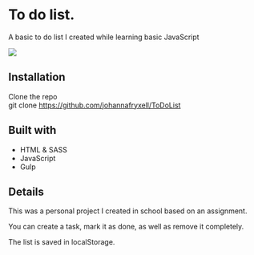 # To do list.
A basic to do list I created while learning basic JavaScript

![](./ToDoList.jpeg)


## Installation
Clone the repo\
git clone https://github.com/johannafryxell/ToDoList

## Built with
- HTML & SASS
- JavaScript
- Gulp

## Details
This was a personal project I created in school based on an assignment.

You can create a task, mark it as done, as well as remove it completely.

The list is saved in localStorage.
